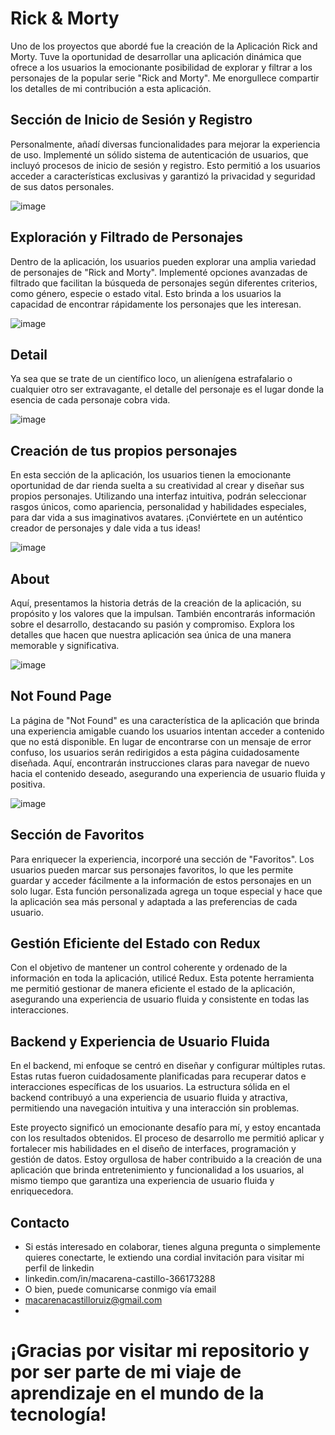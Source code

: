 # Rick & Morty

Uno de los proyectos que abordé fue la creación de la Aplicación Rick and Morty. Tuve la oportunidad de desarrollar una aplicación dinámica que ofrece a los usuarios la emocionante posibilidad de explorar y filtrar a los personajes de la popular serie "Rick and Morty". Me enorgullece compartir los detalles de mi contribución a esta aplicación.

## Sección de Inicio de Sesión y Registro
Personalmente, añadí diversas funcionalidades para mejorar la experiencia de uso. Implementé un sólido sistema de autenticación de usuarios, que incluyó procesos de inicio de sesión y registro. Esto permitió a los usuarios acceder a características exclusivas y garantizó la privacidad y seguridad de sus datos personales.

![image](https://github.com/Age-NteK/RickAndMorty/assets/107895191/f90f8410-69cd-448b-b7fc-afef9b1a42cb)

## Exploración y Filtrado de Personajes
Dentro de la aplicación, los usuarios pueden explorar una amplia variedad de personajes de "Rick and Morty". Implementé opciones avanzadas de filtrado que facilitan la búsqueda de personajes según diferentes criterios, como género, especie o estado vital. Esto brinda a los usuarios la capacidad de encontrar rápidamente los personajes que les interesan.

![image](https://github.com/Age-NteK/RickAndMorty/assets/107895191/26e0b569-0d38-4b92-a88d-dc9e04e4bfac)

## Detail
Ya sea que se trate de un científico loco, un alienígena estrafalario o cualquier otro ser extravagante, el detalle del personaje es el lugar donde la esencia de cada personaje cobra vida.

![image](https://github.com/Age-NteK/RickAndMorty/assets/107895191/6b124285-5f40-477c-b81d-e9db7bc9008a)

## Creación de tus propios personajes
En esta sección de la aplicación, los usuarios tienen la emocionante oportunidad de dar rienda suelta a su creatividad al crear y diseñar sus propios personajes. Utilizando una interfaz intuitiva, podrán seleccionar rasgos únicos, como apariencia, personalidad y habilidades especiales, para dar vida a sus imaginativos avatares. ¡Conviértete en un auténtico creador de personajes y dale vida a tus ideas!

![image](https://github.com/Age-NteK/RickAndMorty/assets/107895191/039fb9b8-dd85-4bb4-b547-649d49151182)

## About
Aquí, presentamos la historia detrás de la creación de la aplicación, su propósito y los valores que la impulsan. También encontrarás información sobre el desarrollo, destacando su pasión y compromiso. Explora los detalles que hacen que nuestra aplicación sea única de una manera memorable y significativa.

![image](https://github.com/Age-NteK/RickAndMorty/assets/107895191/50585cb2-3444-457b-9865-c46008050ece)

## Not Found Page
La página de "Not Found" es una característica de la aplicación que brinda una experiencia amigable cuando los usuarios intentan acceder a contenido que no está disponible. En lugar de encontrarse con un mensaje de error confuso, los usuarios serán redirigidos a esta página cuidadosamente diseñada. Aquí, encontrarán instrucciones claras para navegar de nuevo hacia el contenido deseado, asegurando una experiencia de usuario fluida y positiva.

![image](https://github.com/Age-NteK/RickAndMorty/assets/107895191/25aac293-5421-43d1-b364-dd544cfdbbdd)

## Sección de Favoritos
Para enriquecer la experiencia, incorporé una sección de "Favoritos". Los usuarios pueden marcar sus personajes favoritos, lo que les permite guardar y acceder fácilmente a la información de estos personajes en un solo lugar. Esta función personalizada agrega un toque especial y hace que la aplicación sea más personal y adaptada a las preferencias de cada usuario.

## Gestión Eficiente del Estado con Redux
Con el objetivo de mantener un control coherente y ordenado de la información en toda la aplicación, utilicé Redux. Esta potente herramienta me permitió gestionar de manera eficiente el estado de la aplicación, asegurando una experiencia de usuario fluida y consistente en todas las interacciones.

## Backend y Experiencia de Usuario Fluida
En el backend, mi enfoque se centró en diseñar y configurar múltiples rutas. Estas rutas fueron cuidadosamente planificadas para recuperar datos e interacciones específicas de los usuarios. La estructura sólida en el backend contribuyó a una experiencia de usuario fluida y atractiva, permitiendo una navegación intuitiva y una interacción sin problemas.

Este proyecto significó un emocionante desafío para mí, y estoy encantada con los resultados obtenidos. El proceso de desarrollo me permitió aplicar y fortalecer mis habilidades en el diseño de interfaces, programación y gestión de datos. Estoy orgullosa de haber contribuido a la creación de una aplicación que brinda entretenimiento y funcionalidad a los usuarios, al mismo tiempo que garantiza una experiencia de usuario fluida y enriquecedora.

## Contacto

- Si estás interesado en colaborar, tienes alguna pregunta o simplemente quieres conectarte, le extiendo una cordial invitación para visitar mi perfil de linkedin
- linkedin.com/in/macarena-castillo-366173288
- O bien, puede comunicarse conmigo vía email
- macarenacastilloruiz@gmail.com
- 
# ¡Gracias por visitar mi repositorio y por ser parte de mi viaje de aprendizaje en el mundo de la tecnología!
